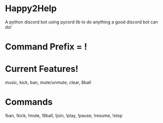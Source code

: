 # Happy2Help
A python discord bot using pycord lib to do anything a good discord bot can do!

# Command Prefix = !

# Current Features!

music, kick, ban, mute/unmute, clear, 8ball

# Commands

!ban, !kick, !mute, !8ball, !join, !play, !pause, !resume, !stop
